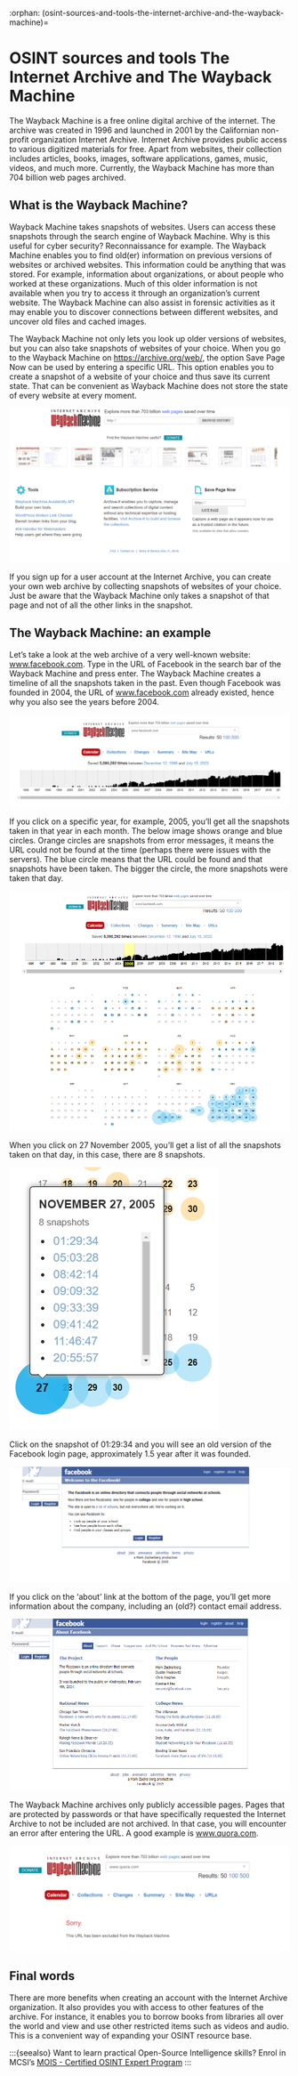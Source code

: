:orphan:
(osint-sources-and-tools-the-internet-archive-and-the-wayback-machine)=
# OSINT sources and tools The Internet Archive and The Wayback Machine
 
The Wayback Machine is a free online digital archive of the internet. The archive was created in 1996 and launched in 2001 by the Californian non-profit organization Internet Archive. Internet Archive provides public access to various digitized materials for free. Apart from websites, their collection includes articles, books, images, software applications, games, music, videos, and much more. Currently, the Wayback Machine has more than 704 billion web pages archived.

## What is the Wayback Machine?

Wayback Machine takes snapshots of websites. Users can access these snapshots through the search engine of Wayback Machine. Why is this useful for cyber security? Reconnaissance for example. The Wayback Machine enables you to find old(er) information on previous versions of websites or archived websites. This information could be anything that was stored. For example, information about organizations, or about people who worked at these organizations. Much of this older information is not available when you try to access it through an organization’s current website. The Wayback Machine can also assist in forensic activities as it may enable you to discover connections between different websites, and uncover old files and cached images.

The Wayback Machine not only lets you look up older versions of websites, but you can also take snapshots of websites of your choice. When you go to the Wayback Machine on https://archive.org/web/, the option Save Page Now can be used by entering a specific URL. This option enables you to create a snapshot of a website of your choice and thus save its current state. That can be convenient as Wayback Machine does not store the state of every website at every moment.

![alt img](images/image1.png)

If you sign up for a user account at the Internet Archive, you can create your own web archive by collecting snapshots of websites of your choice. Just be aware that the Wayback Machine only takes a snapshot of that page and not of all the other links in the snapshot.

## The Wayback Machine: an example

Let’s take a look at the web archive of a very well-known website: www.facebook.com. Type in the URL of Facebook in the search bar of the Wayback Machine and press enter. The Wayback Machine creates a timeline of all the snapshots taken in the past. Even though Facebook was founded in 2004, the URL of www.facebook.com already existed, hence why you also see the years before 2004.

![alt img](images/image2.png)

If you click on a specific year, for example, 2005, you’ll get all the snapshots taken in that year in each month. The below image shows orange and blue circles. Orange circles are snapshots from error messages, it means the URL could not be found at the time (perhaps there were issues with the servers). The blue circle means that the URL could be found and that snapshots have been taken. The bigger the circle, the more snapshots were taken that day. 

![alt img](images/image3.png)

When you click on 27 November 2005, you’ll get a list of all the snapshots taken on that day, in this case, there are 8 snapshots. 

![alt img](images/image4.png)

Click on the snapshot of 01:29:34 and you will see an old version of the Facebook login page, approximately 1.5 year after it was founded. 

![alt img](images/image5.png)

If you click on the ‘about’ link at the bottom of the page, you’ll get more information about the company, including an (old?) contact email address.

![alt img](images/image6.png)

The Wayback Machine archives only publicly accessible pages. Pages that are protected by passwords or that have specifically requested the Internet Archive to not be included are not archived. In that case, you will encounter an error after entering the URL. A good example is www.quora.com.

![alt img](images/image7.png)

## Final words

There are more benefits when creating an account with the Internet Archive organization. It also provides you with access to other features of the archive. For instance, it enables you to borrow books from libraries all over the world and view and use other restricted items such as videos and audio. This is a convenient way of expanding your OSINT resource base.

:::{seealso}
Want to learn practical Open-Source Intelligence skills? Enrol in MCSI’s [MOIS - Certified OSINT Expert Program](https://www.mosse-institute.com/certifications/mois-certified-osint-expert.html)
:::